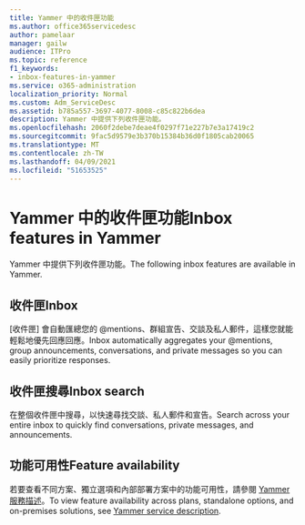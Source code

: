 ```yaml
---
title: Yammer 中的收件匣功能
ms.author: office365servicedesc
author: pamelaar
manager: gailw
audience: ITPro
ms.topic: reference
f1_keywords:
- inbox-features-in-yammer
ms.service: o365-administration
localization_priority: Normal
ms.custom: Adm_ServiceDesc
ms.assetid: b785a557-3697-4077-8008-c85c822b6dea
description: Yammer 中提供下列收件匣功能。
ms.openlocfilehash: 2060f2debe7deae4f0297f71e227b7e3a17419c2
ms.sourcegitcommit: 9fac5d9579e3b370b15384b36d0f1805cab20065
ms.translationtype: MT
ms.contentlocale: zh-TW
ms.lasthandoff: 04/09/2021
ms.locfileid: "51653525"
---
```

# <a name="inbox-features-in-yammer"></a><span data-ttu-id="5aaf4-103">Yammer 中的收件匣功能</span><span class="sxs-lookup"><span data-stu-id="5aaf4-103">Inbox features in Yammer</span></span>

<span data-ttu-id="5aaf4-104">Yammer 中提供下列收件匣功能。</span><span class="sxs-lookup"><span data-stu-id="5aaf4-104">The following inbox features are available in Yammer.</span></span>
  
## <a name="inbox"></a><span data-ttu-id="5aaf4-105">收件匣</span><span class="sxs-lookup"><span data-stu-id="5aaf4-105">Inbox</span></span>

<span data-ttu-id="5aaf4-106">[收件匣] 會自動匯總您的 @mentions、群組宣告、交談及私人郵件，這樣您就能輕鬆地優先回應回應。</span><span class="sxs-lookup"><span data-stu-id="5aaf4-106">Inbox automatically aggregates your @mentions, group announcements, conversations, and private messages so you can easily prioritize responses.</span></span>
  
## <a name="inbox-search"></a><span data-ttu-id="5aaf4-107">收件匣搜尋</span><span class="sxs-lookup"><span data-stu-id="5aaf4-107">Inbox search</span></span>

<span data-ttu-id="5aaf4-108">在整個收件匣中搜尋，以快速尋找交談、私人郵件和宣告。</span><span class="sxs-lookup"><span data-stu-id="5aaf4-108">Search across your entire inbox to quickly find conversations, private messages, and announcements.</span></span>
  
## <a name="feature-availability"></a><span data-ttu-id="5aaf4-109">功能可用性</span><span class="sxs-lookup"><span data-stu-id="5aaf4-109">Feature availability</span></span>

<span data-ttu-id="5aaf4-110">若要查看不同方案、獨立選項和內部部署方案中的功能可用性，請參閱 [Yammer 服務描述](yammer-service-description.md)。</span><span class="sxs-lookup"><span data-stu-id="5aaf4-110">To view feature availability across plans, standalone options, and on-premises solutions, see [Yammer service description](yammer-service-description.md).</span></span>
  

